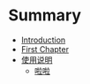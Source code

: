 # Summary

* [Introduction](README.md)
* [First Chapter](chapter1.md)
* [使用说明](shi-yong-shuo-ming.md)
  * [啦啦](shi-yong-shuo-ming/la-la.md)


